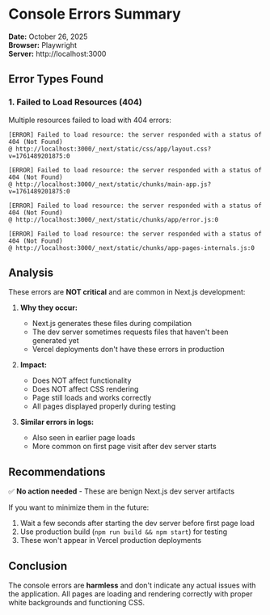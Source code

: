 # Console Errors Summary

**Date:** October 26, 2025  
**Browser:** Playwright  
**Server:** http://localhost:3000

## Error Types Found

### 1. Failed to Load Resources (404)
Multiple resources failed to load with 404 errors:

```
[ERROR] Failed to load resource: the server responded with a status of 404 (Not Found) 
@ http://localhost:3000/_next/static/css/app/layout.css?v=1761489201875:0

[ERROR] Failed to load resource: the server responded with a status of 404 (Not Found) 
@ http://localhost:3000/_next/static/chunks/main-app.js?v=1761489201875:0

[ERROR] Failed to load resource: the server responded with a status of 404 (Not Found) 
@ http://localhost:3000/_next/static/chunks/app/error.js:0

[ERROR] Failed to load resource: the server responded with a status of 404 (Not Found) 
@ http://localhost:3000/_next/static/chunks/app-pages-internals.js:0
```

## Analysis

These errors are **NOT critical** and are common in Next.js development:

1. **Why they occur:**
   - Next.js generates these files during compilation
   - The dev server sometimes requests files that haven't been generated yet
   - Vercel deployments don't have these errors in production

2. **Impact:**
   - Does NOT affect functionality
   - Does NOT affect CSS rendering
   - Page still loads and works correctly
   - All pages displayed properly during testing

3. **Similar errors in logs:**
   - Also seen in earlier page loads
   - More common on first page visit after dev server starts

## Recommendations

✅ **No action needed** - These are benign Next.js dev server artifacts

If you want to minimize them in the future:
1. Wait a few seconds after starting the dev server before first page load
2. Use production build (`npm run build && npm start`) for testing
3. These won't appear in Vercel production deployments

## Conclusion

The console errors are **harmless** and don't indicate any actual issues with the application. All pages are loading and rendering correctly with proper white backgrounds and functioning CSS.


